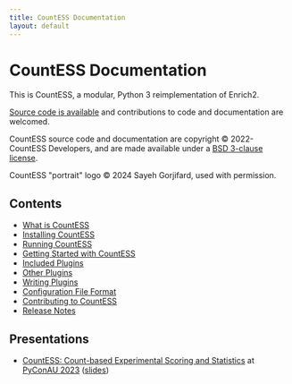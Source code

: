 ```yaml
---
title: CountESS Documentation
layout: default
---
```


# CountESS Documentation

This is CountESS, a modular, Python 3 reimplementation of Enrich2.

[Source code is available](https://github.com/CountESS-Project/CountESS)
and contributions to code and documentation are welcomed.

CountESS source code and documentation are copyright &copy; 2022- CountESS Developers,
and are made available under a [BSD 3-clause license](license/).

CountESS "portrait" logo &copy; 2024 Sayeh Gorjifard, used with permission.

## Contents

* [What is CountESS](what-is-countess/)
* [Installing CountESS](installing-countess/)
* [Running CountESS](running-countess/)
* [Getting Started with CountESS](getting-started/)
* [Included Plugins](included-plugins/)
* [Other Plugins](other-plugins/)
* [Writing Plugins](writing-plugins/)
* [Configuration File Format](config-file-format/)
* [Contributing to CountESS](contributing/)
* [Release Notes](release-notes/)

## Presentations

* [CountESS: Count-based Experimental Scoring and Statistics](https://www.youtube.com/watch?v=JzU6cbvZ0a0) at [PyConAU 2023](https://2023.pycon.org.au/) ([slides](https://nick.zoic.org/talk/pycon2023/countess/))

